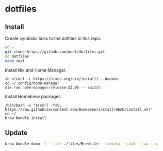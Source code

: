 # dotfiles

## Install

Create symbolic links to the dotfiles in this repo.

```bash
cd ~
git clone https://github.com/neet/dotfiles.git
cd dotfiles
make init
```

Install Nix and Home Manager.

```
sh <(curl -L https://nixos.org/nix/install) --daemon
cd ~/.config/home-manager
nix run home-manager/release-23.05 -- switch
```

Install Homebrew packages

```
/bin/bash -c "$(curl -fsSL https://raw.githubusercontent.com/Homebrew/install/HEAD/install.sh)"
cd ~/
brew bundle install
```

## Update

```bash
brew bundle dump -f --file ./files/Brewfile --formula --cask --tap --mas
```
